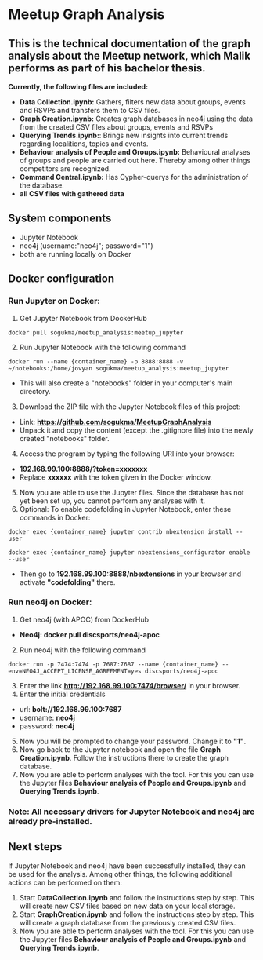 # Meetup Graph Analysis
## This is the technical documentation of the graph analysis about the Meetup network, which Malik performs as part of his bachelor thesis.

**Currently, the following files are included:**
- **Data Collection.ipynb:** Gathers, filters new data about groups, events and RSVPs and transfers them to CSV files.
- **Graph Creation.ipynb:** Creates graph databases in neo4j using the data from the created CSV files about groups, events and RSVPs
- **Querying Trends.ipynb:**: Brings new insights into current trends regarding localitions, topics and events.
- **Behaviour analysis of People and Groups.ipynb:** Behavioural analyses of groups and people are carried out here. Thereby among other things competitors are recognized.
- **Command Central.ipynb:** Has Cypher-querys for the administration of the database.
- **all CSV files with gathered data**

## System components
- Jupyter Notebook
- neo4j (username:"neo4j"; password="1")
- both are running locally on Docker

## Docker configuration
### Run Jupyter on Docker:
1.	Get Jupyter Notebook from DockerHub 
  ~~~~
  docker pull sogukma/meetup_analysis:meetup_jupyter
  ~~~~
2.	Run Jupyter Notebook with the following command
  ~~~~
  docker run --name {container_name} -p 8888:8888 -v ~/notebooks:/home/jovyan sogukma/meetup_analysis:meetup_jupyter
  ~~~~
  - This will also create a "notebooks" folder in your computer's main directory.
3.	Download the ZIP file with the Jupyter Notebook files of this project:
  - Link: **https://github.com/sogukma/MeetupGraphAnalysis**
  - Unpack it and copy the content (except the .gitignore file) into the newly created "notebooks" folder.
4.	Access the program by typing the following URI into your browser:
  - **192.168.99.100:8888/?token=xxxxxxx**
  - Replace **xxxxxx** with the token given in the Docker window.
5.	Now you are able to use the Jupyter files. Since the database has not yet been set up, you cannot perform any analyses with it.
6. Optional: To enable codefolding in Jupyter Notebook, enter these commands in Docker:
  ~~~~
  docker exec {container_name} jupyter contrib nbextension install --user
  ~~~~
  ~~~~
  docker exec {container_name} jupyter nbextensions_configurator enable --user
  ~~~~
 - Then go to **192.168.99.100:8888/nbextensions** in your browser and activate **"codefolding"** there.
### Run neo4j on Docker:
1.	Get neo4j (with APOC) from DockerHub 
  - **Neo4j: docker pull discsports/neo4j-apoc**
2.	Run neo4j with the following command
  ~~~~
  docker run -p 7474:7474 -p 7687:7687 --name {container_name} --env=NEO4J_ACCEPT_LICENSE_AGREEMENT=yes discsports/neo4j-apoc
  ~~~~
3. Enter the link **http://192.168.99.100:7474/browser/** in your browser.
4. Enter the initial credentials
  * url: **bolt://192.168.99.100:7687**
  * username: **neo4j** 
  * password: **neo4j**
5. Now you will be prompted to change your password. Change it to **"1"**.
6. Now go back to the Jupyter notebook and open the file **Graph Creation.ipynb**. Follow the instructions there to create the graph database.
7. Now you are able to perform analyses with the tool. For this you can use the Jupyter files **Behaviour analysis of People and Groups.ipynb** and **Querying Trends.ipynb**.
### Note: All necessary drivers for Jupyter Notebook and neo4j are already pre-installed.

## Next steps
If Jupyter Notebook and neo4j have been successfully installed, they can be used for the analysis. Among other things, the following additional actions can be performed on them:
1. Start **DataCollection.ipynb** and follow the instructions step by step. This will create new CSV files based on new data on your local storage.
2. Start **GraphCreation.ipynb** and follow the instructions step by step. This will create a graph database from the previously created CSV files.
3. Now you are able to perform analyses with the tool. For this you can use the Jupyter files **Behaviour analysis of People and Groups.ipynb** and **Querying Trends.ipynb**.

